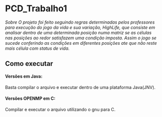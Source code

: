 # PCD_Trabalho1

*Sobre
  O projeto foi feito seguindo regras determinadas pelos professores para execução do jogo da vida e sua variação, HighLife, que consiste em analisar dentro de uma determinada posição numa matriz se as células nas posições ao redor satisfazem uma condição imposta. Assim o jogo se sucede conferindo as condições em diferentes posições ate que não reste mais célula com status de vida.*

## Como executar

#### Versões em Java:
Basta compilar o arquivo e executar dentro de uma plataforma Java(JNV).

#### Versões OPENMP em C:
Compilar e executar o arquivo utilizando o gnu para C.
